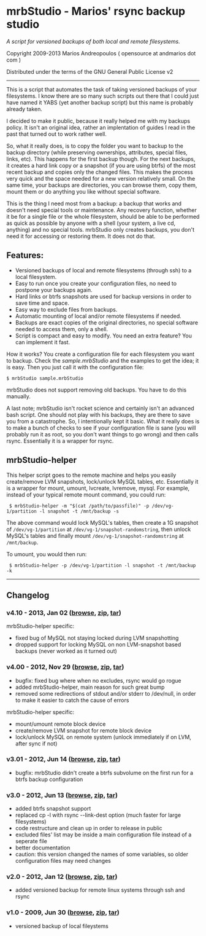 # mrbStudio - Marios' rsync backup studio #
_A script for versioned backups of both local and remote filesystems._

Copyright 2009-2013 Marios Andreopoulos ( opensource at andmarios dot com )

Distributed under the terms of the GNU General Public License v2
___


This is a script that automates the task of taking versioned backups of your filesystems. I know there are so many such scripts out there that I could just have named it YABS (yet another backup script) but this name is probably already taken.

I decided to make it public, because it really helped me with my backups policy. It isn't an original idea, rather an implentation of guides I read in the past that turned out to work rather well.


So, what it really does, is to copy the folder you want to backup to the backup directory (while preserving ownerships, attributes, special files, links, etc). This happens for the first backup though. For the next backups, it creates a hard link copy or a snapshot (if you are using btrfs) of the most recent backup and copies only the changed files. This makes the process very quick and the space needed for a new version relatively small. On the
same time, your backups are directories, you can browse them, copy them, mount them or do anything you like without special software.


This is the thing I need most from a backup: a backup that works and doesn't need special tools or maintenance. Any recovery function, whether it be for a single file or the whole filesystem, should be able to be performed as quick as possible by anyone with a shell (your system, a live cd, anything) and no special tools. mrbStudio only creates backups, you don't need it for accessing or restoring them. It does not do that.


## Features:
 - Versioned backups of local and remote filesystems (through ssh) to a local filesystem.
 - Easy to run once you create your configuration files, no need to postpone your backups again.
 - Hard links or btrfs snapshots are used for backup versions in order to save time and space.
 - Easy way to exclude files from backups.
 - Automatic mounting of local and/or remote filesystems if needed.
 - Backups are exact copies of the original directories, no special software needed to access them, only a shell.
 - Script is compact and easy to modify. You need an extra feature? You can implement it fast.

 
How it works? You create a configuration file for each filesystem you want to backup. Check the _sample.mrbStudio_ and the examples to get the idea; it is easy.
Then you just call it with the configuration file:

`` $ mrbStudio sample.mrbStudio ``


mrbStudio does not support removing old backups. You have to do this manually.


A last note; mrbStudio isn't rocket science and certainly isn't an advanced bash script. One should not play with his backups, they are there to save you from a catastrophe. So, I intentionally kept it basic. What it really does is to make a bunch of checks to see if your configuration file is sane (you will probably run it as root, so you don't want things to go wrong) and then calls rsync. Essentially it is a wrapper for rsync.


## mrbStudio-helper

This helper script goes to the remote machine and helps you easily create/remove LVM snapshots, lock/unlock MySQL tables, etc.
Essentially it is a wrapper for mount, umount, lvcreate, lvremove, mysql.
For example, instead of your typical remote mount command, you could run:

`` $ mrbStudio-helper -m "$(cat /path/to/passfile)" -p /dev/vg-1/partition -l snapshot -t /mnt/backup -s``

The above command would lock MySQL's tables, then create a 1G snapshot of `/dev/vg-1/partition` at `/dev/vg-1/snapshot-randomstring`,
then unlock MySQL's tables and finally mount `/dev/vg-1/snapshot-randomstring` at `/mnt/backup`.

To umount, you would then run:

`` $ mrbStudio-helper -p /dev/vg-1/partition -l snapshot -t /mnt/backup -k``

___


## Changelog ##

### v4.10 - 2013, Jan 02 ([browse](http://github.com/andmarios/mrbStudio/tree/v4.10), [zip](http://github.com/andmarios/mrbStudio/zipball/v4.10), [tar](http://github.com/andmarios/mrbStudio/tarball/v4.10))
mrbStudio-helper specific:

   - fixed bug of MySQL not staying locked during LVM snapshotting
   - dropped support for locking MySQL on non LVM-snapshot based backups (never worked as it turned out)

### v4.00 - 2012, Nov 29 ([browse](http://github.com/andmarios/mrbStudio/tree/v4.00), [zip](http://github.com/andmarios/mrbStudio/zipball/v4.00), [tar](http://github.com/andmarios/mrbStudio/tarball/v4.00))
   - bugfix: fixed bug where when no excludes, rsync would go rogue
   - added mrbStudio-helper, main reason for such great bump
   - removed some redirections of stdout and/or stderr to /dev/null, in order to make it easier to catch the cause of errors

mrbStudio-helper specific:

   - mount/umount remote block device
   - create/remove LVM snapshot for remote block device
   - lock/unlock MySQL on remote system (unlock immediately if on LVM, after sync if not)

### v3.01 - 2012, Jun 14 ([browse](http://github.com/andmarios/mrbStudio/tree/v3.01), [zip](http://github.com/andmarios/mrbStudio/zipball/v3.01), [tar](http://github.com/andmarios/mrbStudio/tarball/v3.01))
   - bugfix: mrbStudio didn't create a btrfs subvolume on the first run for a btrfs backup configuration

### v3.0  - 2012, Jun 13 ([browse](http://github.com/andmarios/mrbStudio/tree/v3.0), [zip](http://github.com/andmarios/mrbStudio/zipball/v3.0), [tar](http://github.com/andmarios/mrbStudio/tarball/v3.0))
   - added btrfs snapshot support
   - replaced cp -l with rsync --link-dest option (much faster for large filesystems)
   - code restructure and clean up in order to release in public
   - excluded files' list may be inside a main configuration file instead of a seperate file
   - better documentation
   - caution: this version changed the names of some variables, so older configuration files may need changes

### v2.0  - 2012, Jan 12 ([browse](http://github.com/andmarios/mrbStudio/tree/v2.0), [zip](http://github.com/andmarios/mrbStudio/zipball/v2.0), [tar](http://github.com/andmarios/mrbStudio/tarball/v2.0))
   - added versioned backup for remote linux systems through ssh and rsync

### v1.0  - 2009, Jun 30 ([browse](http://github.com/andmarios/mrbStudio/tree/v1.0), [zip](http://github.com/andmarios/mrbStudio/zipball/v1.0), [tar](http://github.com/andmarios/mrbStudio/tarball/v1.0))
   - versioned backup of local fileystems
